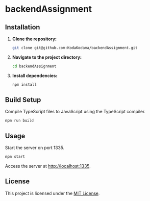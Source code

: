 # backendAssignment

## Installation

1. **Clone the repository:**
   ```bash
   git clone git@github.com:KodaKodama/backendAssignment.git
   ```
2. **Navigate to the project directory:**
   ```bash
   cd backendAssignment
   ```
3. **Install dependencies:**
   ```bash
   npm install
   ```

## Build Setup

Compile TypeScript files to JavaScript using the TypeScript compiler.

```bash
npm run build
```

## Usage

Start the server on port 1335.

```bash
npm start
```

Access the server at [http://localhost:1335](http://localhost:1335).


## License

This project is licensed under the [MIT License](LICENSE).